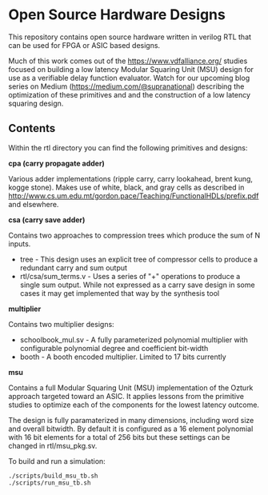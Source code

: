 # Open Source Hardware Designs

This repository contains open source hardware written in verilog RTL that can be used for FPGA or ASIC based designs. 

Much of this work comes out of the https://www.vdfalliance.org/ studies focused on building a low latency Modular Squaring Unit (MSU) design for use as a verifiable delay function evaluator. Watch for our upcoming blog series on Medium (https://medium.com/@supranational) describing the optimization of these primitives and and the construction of a low latency squaring design.

## Contents

Within the rtl directory you can find the following primitives and designs:

**cpa (carry propagate adder)**

Various adder implementations (ripple carry, carry lookahead, brent kung, kogge stone). Makes use of white, black, and gray cells as described in http://www.cs.um.edu.mt/gordon.pace/Teaching/FunctionalHDLs/prefix.pdf and elsewhere. 

**csa (carry save adder)**

Contains two approaches to compression trees which produce the sum of N inputs. 
- tree - This design uses an explicit tree of compressor cells to produce a redundant carry and sum output
- rtl/csa/sum_terms.v - Uses a series of "+" operations to produce a single sum output. While not expressed as a carry save design in some cases it may get implemented that way by the synthesis tool

**multiplier**

Contains two multiplier designs:
- schoolbook_mul.sv - A fully parameterized polynomial multiplier with configurable polynomial degree and coefficient bit-width
- booth - A booth encoded multiplier. Limited to 17 bits currently

**msu**

Contains a full Modular Squaring Unit (MSU) implementation of the Ozturk approach targeted toward an ASIC. It applies lessons from the primitive studies to optimize each of the components for the lowest latency outcome. 

The design is fully paramaterized in many dimensions, including word size and overall bitwidth. By default it is configured as a 16 element polynomial with 16 bit elements for a total of 256 bits but these settings can be changed in rtl/msu_pkg.sv.

To build and run a simulation:
```
./scripts/build_msu_tb.sh
./scripts/run_msu_tb.sh
```
